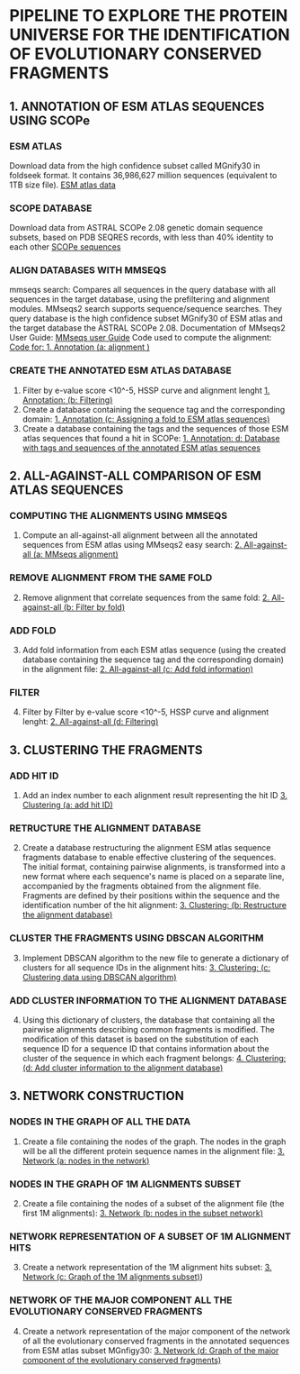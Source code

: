 # PIPELINE TO EXPLORE THE PROTEIN UNIVERSE FOR THE IDENTIFICATION OF EVOLUTIONARY CONSERVED FRAGMENTS
## 1. ANNOTATION OF ESM ATLAS SEQUENCES USING SCOPe
### ESM ATLAS
Download data from the high confidence subset called MGnify30 in foldseek format. It contains 36,986,627 million sequences (equivalent to 1TB size file).
[ESM atlas data](https://github.com/facebookresearch/esm/blob/main/scripts/atlas/v0/highquality_clust30/foldseekdb.txt) 
 ### SCOPE DATABASE
 Download data from ASTRAL SCOPe 2.08 genetic domain sequence subsets, based on PDB SEQRES records, with less than 40% identity to each other
 [SCOPe sequences](https://scop.berkeley.edu/downloads/scopeseq-2.05/astral-scopedom-seqres-gd-sel-gs-bib-40-2.05.fa)
 ### ALIGN DATABASES WITH MMSEQS 
 mmseqs search: Compares all sequences in the query database with all sequences in the
target database, using the prefiltering and alignment modules. MMseqs2 search supports
sequence/sequence searches. They query database is the high confidence subset MGnify30 of ESM atlas and the target database the ASTRAL SCOPe 2.08.
Documentation of MMseqs2 User Guide: [MMseqs user Guide](https://mmseqs.com/latest/userguide.pdf) 
Code used to compute the alignment: [Code for: 1. Annotation (a: alignment )](https://github.com/nuriamimbreropelegri/TFM/blob/main/1.%20Annotation%20(a%3A%20alignment))
### CREATE THE ANNOTATED ESM ATLAS DATABASE
1. Filter by e-value score <10^-5, HSSP curve and alignment lenght [1. Annotation: (b: Filtering)](https://github.com/nuriamimbreropelegri/TFM/blob/main/1.%20Annotation%20(b%3A%20filtering))
2. Create a database containing the sequence tag and the corresponding domain: [1. Annotation (c: Assigning a fold to ESM atlas sequences)](https://github.com/nuriamimbreropelegri/TFM/blob/main/1.%20Annotation%20(c%3A%20assigning%20a%20fold%20to%20ESM%20atlas%20sequences))
3. Create a database containing the tags and the sequences of those ESM atlas sequences that found a hit in SCOPe: [1. Annotation: d: Database with tags and sequences of the annotated ESM atlas sequences](https://github.com/nuriamimbreropelegri/TFM/blob/main/1.%20Annotation%20(d%3A%20database%20of%20annotated%20sequences))
## 2. ALL-AGAINST-ALL COMPARISON OF ESM ATLAS SEQUENCES
### COMPUTING THE ALIGNMENTS USING MMSEQS 
1. Compute an all-against-all alignment between all the annotated sequences from ESM atlas using MMseqs2 easy search: [2. All-against-all (a: MMseqs alignment)](https://github.com/nuriamimbreropelegri/TFM/blob/main/2.%20All-against-all%20(a%3A%20MMseqs%20alignment))
### REMOVE ALIGNMENT FROM THE SAME FOLD
2. Remove alignment that correlate sequences from the same fold: [2. All-against-all (b: Filter by fold)](https://github.com/nuriamimbreropelegri/TFM/blob/main/2.%20All-against-all%20(b%3A%20Filter%20by%20fold))
### ADD FOLD 
3. Add fold information from each ESM atlas sequence (using the created database containing the sequence tag and the corresponding domain) in the alignment file:  [2. All-against-all (c: Add fold information)](https://github.com/nuriamimbreropelegri/TFM/blob/main/2.%20All-against-all%20(c%3A%20Add%20fold%20information))
### FILTER 
4. Filter by Filter by e-value score <10^-5, HSSP curve and alignment lenght: [2. All-against-all (d: Filtering)](https://github.com/nuriamimbreropelegri/TFM/blob/main/2.%20All-against-all%20(d%3A%20Filtering))
## 3. CLUSTERING THE FRAGMENTS
### ADD HIT ID
1. Add an index number to each alignment result representing the hit ID [3. Clustering (a: add hit ID)](https://github.com/nuriamimbreropelegri/TFM/blob/main/3.%20Clustering%20(a%3A%20add%20hit%20ID))
### RETRUCTURE THE ALIGNMENT DATABASE
2. Create a database restructuring the alignment ESM atlas sequence fragments database to enable effective clustering of the sequences. The initial format, containing pairwise alignments, is transformed into a new format where each sequence's name is placed on a separate line, accompanied by the fragments obtained from the alignment file. Fragments are defined by their positions within the sequence and the identification number of the hit alignment: [3. Clustering: (b: Restructure the alignment database)](https://github.com/nuriamimbreropelegri/TFM/blob/main/3.%20Clustering%3A%20(b%3A%20Restructure%20the%20alignment%20database))
### CLUSTER THE FRAGMENTS USING DBSCAN ALGORITHM
3. Implement DBSCAN algorithm to the new file to generate a dictionary of clusters for all sequence IDs in the alignment hits: [3. Clustering: (c: Clustering data using DBSCAN algorithm)](https://github.com/nuriamimbreropelegri/TFM/blob/main/3.%20Clustering%3A%20(c%3A%20Clustering%20using%20DBSCAN%20algorithm))
### ADD CLUSTER INFORMATION TO THE ALIGNMENT DATABASE
4. Using this dictionary of clusters, the database that containing all the pairwise alignments describing common fragments is modified. The modification of this dataset is based on the substitution of each sequence ID for a sequence ID that contains information about the cluster of the sequence in which each fragment belongs: [4. Clustering: (d: Add cluster information to the alignment database)](https://github.com/nuriamimbreropelegri/TFM/blob/main/3.%20Clustering%3A%20(d%3A%20Add%20cluster%20information%20to%20the%20alignment%20file))
## 3. NETWORK CONSTRUCTION  
### NODES IN THE GRAPH OF ALL THE DATA 
1. Create a file containing the nodes of the graph. The nodes in the graph will be all the different protein sequence names in the alignment file: [3. Network (a: nodes in the network)](https://github.com/nuriamimbreropelegri/TFM/blob/main/3.%20Network%20(a%3A%20nodes%20in%20the%20network))
### NODES IN THE GRAPH OF 1M ALIGNMENTS SUBSET
2. Create a file containing the nodes of a subset of the alignment file (the first 1M alignments): [3. Network (b: nodes in the subset network)](https://github.com/nuriamimbreropelegri/TFM/blob/main/3.%20Network%20(b:%20nodes%20in%20the%20subset%20network))
### NETWORK REPRESENTATION OF A SUBSET OF 1M ALIGNMENT HITS 
3. Create a network representation of the 1M alignment hits subset: [3. Network (c: Graph of the 1M alignments subset)](https://github.com/nuriamimbreropelegri/TFM/blob/main/c:%20Graph%20of%20the%201M%20alignments%20subset))
### NETWORK OF THE MAJOR COMPONENT ALL THE EVOLUTIONARY CONSERVED FRAGMENTS
4. Create a network representation of the major component of the network of all the evolutionary conserved fragments in the annotated sequences from ESM atlas subset MGnfigy30: [3. Network (d: Graph of the major component of the evolutionary conserved fragments)](https://github.com/nuriamimbreropelegri/TFM/blob/main/3.%20Network%20(d%3A%20Graph%20of%20the%20major%20component%20of%20the%20evolutionary%20conserved%20fragments))
